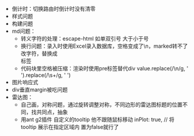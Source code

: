 - 倒计时：切换路由时倒计时没有清零
- 样式问题
- 构建问题
- md问题：
  - 转义字符的处理：escape-html 如单双引号 大于小于号
  - 换行问题：录入时使用Excel录入数据库，空格变成了\n，marked转不了改字符，替换成<br>标签
  - 代码块里空格被压缩：渲染时使用pre标签替代div
value.replace(/\n/g, '<br>').replace(/\s+/g, '&nbsp;')
- 图片响应式
- div垂直margin被吃问题
- 雷达图：
  - 自己画，对称问题，通过旋转调整对称，不同边形的雷达图标题的位置不同，找共同点，抽象
  - 用ant g2插件 自定义的tooltip  他不跟随鼠标移动  inPlot: true, // 将 tooltip 展示在指定区域内  置为false就行了